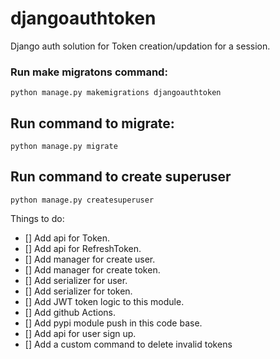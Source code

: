 # djangoauthtoken
Django auth solution for Token creation/updation for a session.

### Run make migratons command:

```
python manage.py makemigrations djangoauthtoken
```

## Run command to migrate:

```
python manage.py migrate
```

## Run command to create superuser

```
python manage.py createsuperuser
```


Things to do:

- [] Add api for Token.
- [] Add api for RefreshToken.
- [] Add manager for create user.
- [] Add manager for create token.
- [] Add serializer for user.
- [] Add serializer for token.
- [] Add JWT token logic to this module.
- [] Add github Actions.
- [] Add pypi module push in this code base.
- [] Add api for user sign up.
- [] Add a custom command to delete invalid tokens
